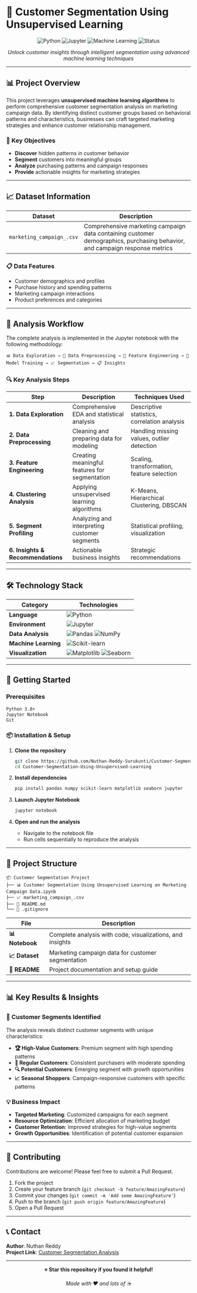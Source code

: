 # 🎯 Customer Segmentation Using Unsupervised Learning

<div align="center">

![Python](https://img.shields.io/badge/Python-3.8+-blue.svg)
![Jupyter](https://img.shields.io/badge/Jupyter-Notebook-orange.svg)
![Machine Learning](https://img.shields.io/badge/Machine%20Learning-Unsupervised-green.svg)
![Status](https://img.shields.io/badge/Status-Complete-brightgreen.svg)

*Unlock customer insights through intelligent segmentation using advanced machine learning techniques*

</div>

---

## 📊 Project Overview

This project leverages **unsupervised machine learning algorithms** to perform comprehensive customer segmentation analysis on marketing campaign data. By identifying distinct customer groups based on behavioral patterns and characteristics, businesses can craft targeted marketing strategies and enhance customer relationship management.

### 🎯 Key Objectives
- **Discover** hidden patterns in customer behavior
- **Segment** customers into meaningful groups
- **Analyze** purchasing patterns and campaign responses
- **Provide** actionable insights for marketing strategies

---

## 📈 Dataset Information

| **Dataset** | **Description** |
|-------------|-----------------|
| `marketing_campaign_.csv` | Comprehensive marketing campaign data containing customer demographics, purchasing behavior, and campaign response metrics |

### 📋 Data Features
- Customer demographics and profiles
- Purchase history and spending patterns
- Marketing campaign interactions
- Product preferences and categories

---

## 🔬 Analysis Workflow

The complete analysis is implemented in the Jupyter notebook with the following methodology:

```
📊 Data Exploration → 🧹 Data Preprocessing → 🔧 Feature Engineering → 🤖 Model Training → 📈 Segmentation → 📋 Insights
```

### 🔍 Key Analysis Steps

| Step | Description | Techniques Used |
|------|-------------|-----------------|
| **1. Data Exploration** | Comprehensive EDA and statistical analysis | Descriptive statistics, correlation analysis |
| **2. Data Preprocessing** | Cleaning and preparing data for modeling | Handling missing values, outlier detection |
| **3. Feature Engineering** | Creating meaningful features for segmentation | Scaling, transformation, feature selection |
| **4. Clustering Analysis** | Applying unsupervised learning algorithms | K-Means, Hierarchical Clustering, DBSCAN |
| **5. Segment Profiling** | Analyzing and interpreting customer segments | Statistical profiling, visualization |
| **6. Insights & Recommendations** | Actionable business insights | Strategic recommendations |

---

## 🛠️ Technology Stack

<div align="center">

| **Category** | **Technologies** |
|--------------|------------------|
| **Language** | ![Python](https://img.shields.io/badge/Python-3776AB?style=flat&logo=python&logoColor=white) |
| **Environment** | ![Jupyter](https://img.shields.io/badge/Jupyter-F37626?style=flat&logo=jupyter&logoColor=white) |
| **Data Analysis** | ![Pandas](https://img.shields.io/badge/Pandas-150458?style=flat&logo=pandas&logoColor=white) ![NumPy](https://img.shields.io/badge/NumPy-013243?style=flat&logo=numpy&logoColor=white) |
| **Machine Learning** | ![Scikit-learn](https://img.shields.io/badge/Scikit--learn-F7931E?style=flat&logo=scikit-learn&logoColor=white) |
| **Visualization** | ![Matplotlib](https://img.shields.io/badge/Matplotlib-11557c?style=flat) ![Seaborn](https://img.shields.io/badge/Seaborn-3776AB?style=flat) |

</div>

---

## 🚀 Getting Started

### Prerequisites
```bash
Python 3.8+
Jupyter Notebook
Git
```

### 📦 Installation & Setup

1. **Clone the repository**
   ```bash
   git clone https://github.com/Nuthan-Reddy-Surukunti/Customer-Segmentation-Using-Unsupervised-Learning.git
   cd Customer-Segmentation-Using-Unsupervised-Learning
   ```

2. **Install dependencies**
   ```bash
   pip install pandas numpy scikit-learn matplotlib seaborn jupyter
   ```

3. **Launch Jupyter Notebook**
   ```bash
   jupyter notebook
   ```

4. **Open and run the analysis**
   - Navigate to the notebook file
   - Run cells sequentially to reproduce the analysis

---

## 📁 Project Structure

```
📦 Customer Segmentation Project
├── 📊 Customer Segmentation Using Unsupervised Learning on Marketing Campaign Data.ipynb
├── 📈 marketing_campaign_.csv
├── 📝 README.md
└── 🚫 .gitignore
```

| File | Description |
|------|-------------|
| **📊 Notebook** | Complete analysis with code, visualizations, and insights |
| **📈 Dataset** | Marketing campaign data for customer segmentation |
| **📝 README** | Project documentation and setup guide |

---

## 📊 Key Results & Insights

### 🎯 Customer Segments Identified
The analysis reveals distinct customer segments with unique characteristics:

- **🏆 High-Value Customers**: Premium segment with high spending patterns
- **💼 Regular Customers**: Consistent purchasers with moderate spending
- **🔍 Potential Customers**: Emerging segment with growth opportunities
- **📈 Seasonal Shoppers**: Campaign-responsive customers with specific patterns

### 💡 Business Impact
- **Targeted Marketing**: Customized campaigns for each segment
- **Resource Optimization**: Efficient allocation of marketing budget
- **Customer Retention**: Improved strategies for high-value segments
- **Growth Opportunities**: Identification of potential customer expansion

---

## 🤝 Contributing

Contributions are welcome! Please feel free to submit a Pull Request.

1. Fork the project
2. Create your feature branch (`git checkout -b feature/AmazingFeature`)
3. Commit your changes (`git commit -m 'Add some AmazingFeature'`)
4. Push to the branch (`git push origin feature/AmazingFeature`)
5. Open a Pull Request

---

## 📞 Contact

**Author**: Nuthan Reddy  
**Project Link**: [Customer Segmentation Analysis](https://github.com/Nuthan-Reddy-Surukunti/Customer-Segmentation-Using-Unsupervised-Learning)

---

<div align="center">

**⭐ Star this repository if you found it helpful!**

*Made with ❤️ and lots of ☕*

</div>
